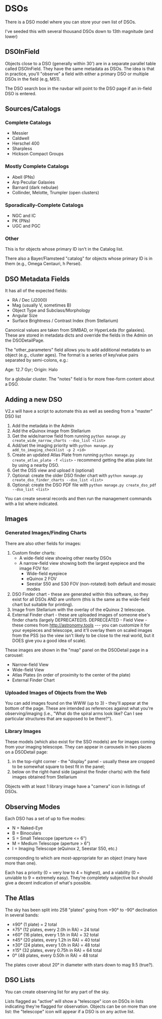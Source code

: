 # DSOs

There is a DSO model where you can store your own list of DSOs.

I've seeded this with several thousand DSOs down to 13th magnitude (and lower)

## DSOInField

Objects close to a DSO (generally within 30') are in a separate parallel table
called DSOInField.   They have the same metadata as DSOs.  The idea is that 
in practice, you'll "observe" a field with either a primary DSO or multiple DSOs
in the field (e.g, M51).

The DSO search box in the navbar will point to the DSO page if an in-field DSO is entered.

## Sources/Catalogs

### Complete Catalogs
* Messier
* Caldwell
* Herschel 400
* Sharpless
* Hickson Compact Groups

### Mostly Complete Catalogs
* Abell (PNs)
* Arp Peculiar Galaxies
* Barnard (dark nebulae)
* Collinder, Melotte, Trumpler (open clusters)

### Sporadically-Complete Catalogs
* NGC and IC
* PK (PNs)
* UGC and PGC

### Other
This is for objects whose primary ID isn't in the Catalog list.

There also a Bayer/Flamsteed "catalog" for objects whose primary ID is in them
(e.g., Omega Centauri, h Persei).

## DSO Metadata Fields

It has all of the expected fields:
* RA / Dec (J2000)
* Mag (usually V, sometimes B)
* Object Type and Subclass/Morphology
* Angular Size
* Surface Brightness / Contrast Index (from Stellarium)

Canonical values are taken from SIMBAD, or HyperLeda (for galaxies).
These are stored in metadata dicts and override the fields in the Admin
on the DSODetailPage.

The "other_parameters" field allows you to add additional metadata to an object (e.g., cluster ages).
The format is a series of key/value pairs separated by semi-colons, e.g.:

Age: 12.7 Gyr;
Origin: Halo

for a globular cluster.   The "notes" field is for more free-form content about a DSO.

## Adding a new DSO

V2.x will have a script to automate this as well as seeding from a "master" DSO list

1. Add the metadata in the Admin
2. Add the eQuinox image from Stellarium
3. Get the wide/narrow field from running `python manage.py create_wide_narrow_charts --dso_list <list>`
4. Add/set the imaging priority with `python manage.py add_to_imaging_checklist -p 2 <id>`
5. Create an updated Atlas Plate from running `python manage.py create_atlas_plate -f <list>` - recommend getting the atlas plate list by using a nearby DSO.
6. Get the DSS view and upload it (optional)
7. Optional: create the older DSO finder chart with `python manage.py create_dso_finder_charts --dso_list <list>`
8. Optional: create the DSO PDF file with `python manage.py create_dso_pdf --dso_list <list>`

You can create several records and then run the management commands with a list where indicated.

## Images

### Generated Images/Finding Charts

There are also other fields for images:

1. Custom finder charts:  
    * A wide-field view showing other nearby DSOs
    * A narrow-field view showing both the largest eyepiece and the image FOV for:
        * Wide-field eyepiece
        * eQuinox 2 FOV
        * Seestar S50 and S30 FOV (non-rotated) both default and mosaic modes
2. DSO Finder chart - these are generated within this software, so they exist for all DSOs AND are uniform (this is the same as the wide-field chart but suitable for printing).
3. Image from Stellarium with the overlay of the eQuinox 2 telescope.
4. External Finder chart - these are uploaded images of someone else's finder charts (largely DEPRECATED)5. DEPRECEATED - Field View - these comes from http://astronomy.tools --- you can customize it for your eyepieces and telescope, and it'll overlay them on scaled images from the PSS (so the view isn't likely to be close to the real world, but it DOES give you a good idea of scale).

These images are shown in the "map" panel on the DSODetail page in a carousel:
* Narrow-field View
* Wide-field View
* Atlas Plates (in order of proximity to the center of the plate)
* External Finder Chart

### Uploaded Images of Objects from the Web

You can add images found on the WWW (up to 3) - they'll appear at the bottom of the page.
These are intended as references against what you're observing/imaging (i.e., "What do the 
spiral arms look like?  Can I see particular structures that are supposed to be there?").

### Library Images

These models (which also exist for the SSO models) are for images coming from your imaging telescope.
They can appear in carousels in two places on a DSODetail page:
1. in the top-right corner - the "display" panel - usually these are cropped to be somewhat square to best fit in the panel;
2. below on the right-hand side (against the finder charts) with the field images obtained from Stellarium

Objects with at least 1 library image have a "camera" icon in listings of DSOs.

## Observing Modes

Each DSO has a set of up to five modes:
* N = Naked-Eye
* B = Binoculars
* S = Small Telescope (aperture <= 6")
* M = Medium Telescope (aperture > 6")
* I = Imaging Telescope (eQuinox 2, Seestar S50, etc.)

corresponding to which are most-appropriate for an object (many have more than one).

Each has a priority (0 = very low to 4 = highest), and a viability (0 = unviable to 9 = extremely easy).
They're completely subjective but should give a decent indication of what's possible.

## The Atlas

The sky has been split into 258 "plates" going from +90° to -90° declination in several bands:
* ±90° (1 plate) = 2 total
* ±75° (12 plates, every  2.0h  in RA) = 24 total
* ±60° (16 plates, every  1.5h  in RA) = 32 total
* ±45° (20 plates, every  1.2h  in RA) = 40 total
* ±30° (24 plates, every  1.0h  in RA) = 48 total
* ±15° (32 plates, every  0.75h in RA) = 64 total
*   0° (48 plates, every  0.50h in RA) = 48 total

The plates cover about 20° in diameter with stars down to mag 9.5 (true?).

## DSO Lists

You can create observing list for any part of the sky.  

Lists flagged as "active" will show a "telescope" icon on DSOs in lists indicating
they're flagged for observation.  Objects can be on more than one list: the "telescope"
icon will appear if a DSO is on any active list.

